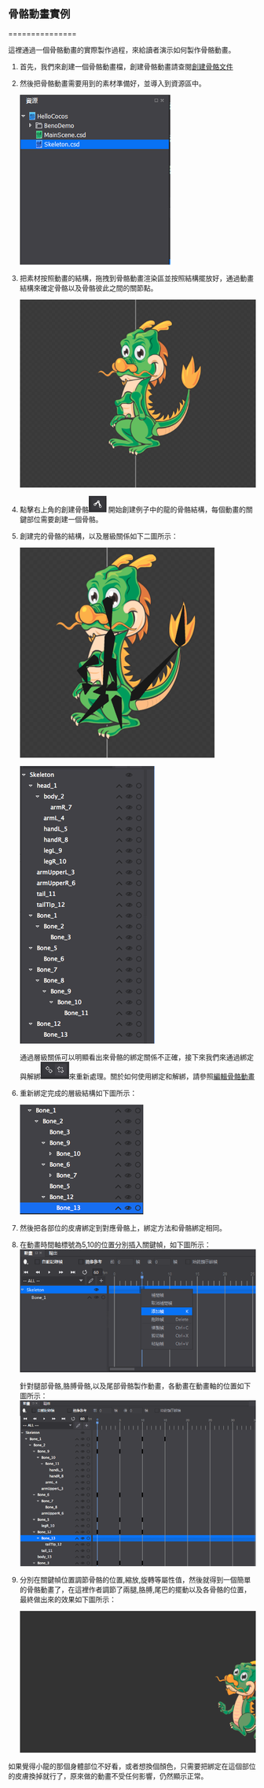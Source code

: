 ## 骨骼動畫實例
===============

這裡通過一個骨骼動畫的實際製作過程，來給讀者演示如何製作骨骼動畫。

1. 首先，我們來創建一個骨骼動畫檔，創建骨骼動畫請查閱[創建骨骼文件](../CreateSkeletalAnimation/tw.html)

2. 然後把骨骼動畫需要用到的素材準備好，並導入到資源區中。

    ![image](res_tw/13.png) 

3. 把素材按照動畫的結構，拖拽到骨骼動畫渲染區並按照結構擺放好，通過動畫結構來確定骨骼以及骨骼彼此之間的關節點。

    ![image](res_tw/14.png) 
    
4. 點擊右上角的創建骨骼![image](res_tw/15.png) 開始創建例子中的龍的骨骼結構，每個動畫的關鍵部位需要創建一個骨骼。

5. 創建完的骨骼的結構，以及層級關係如下二圖所示：

    ![image](res_tw/16.png)
    
    ![image](res_tw/17.png)
    
    通過層級關係可以明顯看出來骨骼的綁定關係不正確，接下來我們來通過綁定與解綁![image](res_tw/18.png)來重新處理。關於如何使用綁定和解綁，請參照[編輯骨骼動畫](../EditSkeletalAnimation/tw.html)

6. 重新綁定完成的層級結構如下圖所示：

    ![image](res_tw/19.png)


7. 然後把各部位的皮膚綁定到對應骨骼上，綁定方法和骨骼綁定相同。

8. 在動畫時間軸標號為5,10的位置分別插入關鍵幀，如下圖所示：
    ![image](res_tw/20.png)
    
    針對腿部骨骼,胳膊骨骼,以及尾部骨骼製作動畫，各動畫在動畫軸的位置如下圖所示：
    ![image](res_tw/21.png)

9. 分別在關鍵幀位置調節骨骼的位置,縮放,旋轉等屬性值，然後就得到一個簡單的骨骼動畫了，在這裡作者調節了兩腿,胳膊,尾巴的擺動以及各骨骼的位置，最終做出來的效果如下圖所示：

    ![image](res_tw/22.gif)    

如果覺得小龍的那個身體部位不好看，或者想換個顏色，只需要把綁定在這個部位的皮膚換掉就行了，原來做的動畫不受任何影響，仍然顯示正常。
